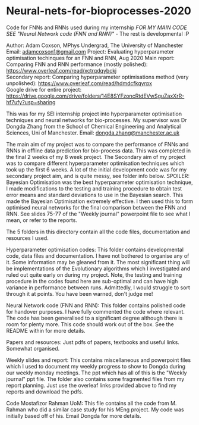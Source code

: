 # Neural-nets-for-bioprocesses-2020
 Code for FNNs and RNNs used during my internship
 *FOR MY MAIN CODE SEE "Neural Network code (FNN and RNN)"* - The rest is developmental :P

Author: Adam Coxson, MPhys Undergrad, The University of Manchester
Email: adamcoxson1@gmail.com
Project: Evaluating hyperparameter optimisation techinques for an FNN and RNN, Aug 2020
Main report: Comparing FNN and RNN performance (mostly polished): https://www.overleaf.com/read/xctrqdqybckj  
Secondary report: Comparing hyperparameter optimisations method (very unpolished): https://www.overleaf.com/read/hdmdcfkqyrpx  
Google drive for entire project: https://drive.google.com/drive/folders/14E8SYFzoncRtdEVwSguZaxXrR-hf7ufy?usp=sharing  

This was for my SEI internship project into hyperparameter optimisation techniques
and neural networks for bio-processes. My supervisor was Dr Dongda Zhang from the 
School of Chemical Engineering and Analytical Sciences, Uni of Manchester.
Email: dongda.zhang@manchester.ac.uk

The main aim of my project was to compare the performance of FNNs and RNNs in offline data prediction for
bio-process data. This was completed in the final 2 weeks of my 8 week project. The Secondary aim of my
project was to compare different hyperparameter optimisation techniques which took up the first 6 weeks.
A lot of the initial development code was for my secondary project aim, and is quite messy, see folder info below.
SPOILER: Bayesian Optimisation was the best hyperparameter optimisation technique, I made modifications to
the testing and training procedure to obtain test error means and standard deviations to use in the 
Bayesian search. This made the Bayesian Optimisation extremely effective. I then used this to form optimised
neural networks for the final comparison between the FNN and RNN. See slides 75-77 of the "Weekly journal" 
powerpoint file to see what I mean, or refer to the reports.

The 5 folders in this directory contain all the code files, documentation and resources I used.

Hyperparameter optimisation codes:
This folder contains developmental code, data files and documentation. I have not bothered to organise any of it.
Some information may be gleaned from it. The most significant thing will be implementations of the Evolutionary 
algorithms which I investigated and ruled out quite early on during my project. Note, the testing and training 
procedure in the codes found here are sub-optimal and can have high variance in performance between runs.
Admittedly, I would struggle to sort through it at points. You have been warned, don't judge me!

Neural Network code (FNN and RNN):
This folder contains polished code for handover purposes. I have fully commented the code where relevant. 
The code has been generalised to a significant degree although there is room for plenty more. This code should
work out of the box. 
See the README within for more details.

Papers and resources:
Just pdfs of papers, textbooks and useful links. Somewhat organised.

Weekly slides and report:
This contains miscellaneous and powerpoint files which I used to document my weekly progress to show to Dongda 
during our weekly monday meetings. The ppt which has all of this is the "Weekly journal" ppt file. The folder also 
contains some fragmented files from my report planning. Just use the overleaf links provided above to find my
reports and download the pdfs.

Code Mostafizor Rahman UoM:
This file contains all the code from M. Rahman who did a similar case study for his MEng project. My code was
initially based off of his. Email Dongda for more details.

